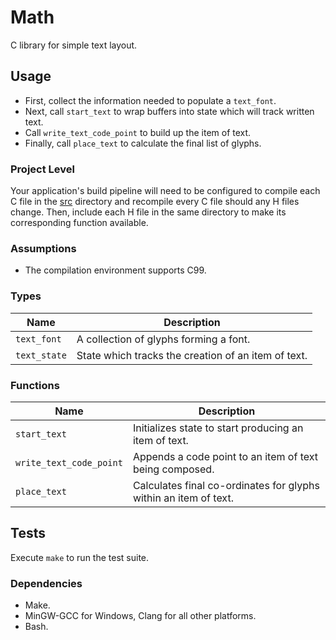 # Math

C library for simple text layout.

## Usage

- First, collect the information needed to populate a `text_font`.
- Next, call `start_text` to wrap buffers into state which will track written
  text.
- Call `write_text_code_point` to build up the item of text.
- Finally, call `place_text` to calculate the final list of glyphs.

### Project Level

Your application's build pipeline will need to be configured to compile each C
file in the [src](./src) directory and recompile every C file should any H files
change.  Then, include each H file in the same directory to make its
corresponding function available.

### Assumptions

- The compilation environment supports C99.

### Types

| Name         | Description                                         |
| ------------ | --------------------------------------------------- |
| `text_font`  | A collection of glyphs forming a font.              |
| `text_state` | State which tracks the creation of an item of text. |

### Functions

| Name                    | Description                                                      |
| ----------------------- | ---------------------------------------------------------------- |
| `start_text`            | Initializes state to start producing an item of text.            |
| `write_text_code_point` | Appends a code point to an item of text being composed.          |
| `place_text`            | Calculates final co-ordinates for glyphs within an item of text. |

## Tests

Execute `make` to run the test suite.

### Dependencies

- Make.
- MinGW-GCC for Windows, Clang for all other platforms.
- Bash.
